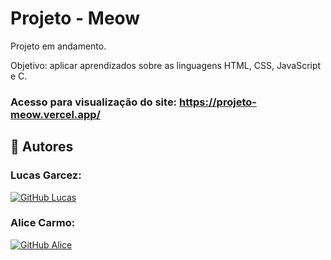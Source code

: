 # Projeto - Meow

Projeto em andamento.

Objetivo: aplicar aprendizados sobre as linguagens HTML, CSS, JavaScript e C.

### Acesso para visualização do site: https://projeto-meow.vercel.app/
## 📜 Autores

 ### Lucas Garcez:
[![GitHub Lucas](https://img.shields.io/badge/GitHub-000?style=for-the-badge&logo=github&logoColor=30A3DC)](https://github.com/lucasogarcez/)
### Alice Carmo:
[![GitHub Alice](https://img.shields.io/badge/GitHub-000?style=for-the-badge&logo=github&logoColor=30A3DC)](https://github.com/CarmoH)
